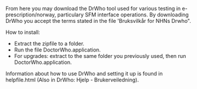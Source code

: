 From here you may download the DrWho tool used for various testing in e-prescription/norway, particulary SFM interface operations.
By downloading DrWho you accept the terms stated in the file 'Bruksvilkår for NHNs Drwho".

How to install:
* Extract the zipfile to a folder.
* Run the file DoctorWho.application.
* For upgrades: extract to the same folder you previously used, then run DoctorWho.application.

Information about how to use DrWho and setting it up is found in helpfile.html (Also in DrWho: Hjelp - Brukerveiledning).
